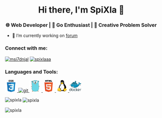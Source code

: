 <h1 align="center"> Hi there, I'm SpiXla 👋 </h1>
<h3 align="center">🌐 Web Developer | 🐹 Go Enthusiast | 🎨 Creative Problem Solver </h3>

- 🔭 I’m currently working on [forum](https://github.com/SpiXla/forumm)

<h3 align="left">Connect with me:</h3>
<p align="left">
<a href="https://twitter.com/msi7dnjal" target="blank"><img align="center" src="https://raw.githubusercontent.com/rahuldkjain/github-profile-readme-generator/master/src/images/icons/Social/twitter.svg" alt="msi7dnjal" height="30" width="40" /></a>
<a href="https://discord.com/users/1162127790867497092" target="blank"><img align="center" src="https://raw.githubusercontent.com/rahuldkjain/github-profile-readme-generator/master/src/images/icons/Social/discord.svg" alt="spixlaaa" height="30" width="40" /></a>
</p>

<h3 align="left">Languages and Tools:</h3>
<p align="left"> 
<a href="https://www.w3schools.com/css/" target="_blank" rel="noreferrer"> 
<img src="https://raw.githubusercontent.com/devicons/devicon/master/icons/css3/css3-original-wordmark.svg" alt="css3" width="40" height="40"/> 
</a> 
<a href="https://git-scm.com/" target="_blank" rel="noreferrer"> 
<img src="https://www.vectorlogo.zone/logos/git-scm/git-scm-icon.svg" alt="git" width="40" height="40"/> 
</a> 
<a href="https://golang.org" target="_blank" rel="noreferrer"> 
<img src="https://raw.githubusercontent.com/devicons/devicon/master/icons/go/go-original.svg" alt="go" width="40" height="40"/> 
</a> 
<a href="https://www.w3.org/html/" target="_blank" rel="noreferrer"> 
<img src="https://raw.githubusercontent.com/devicons/devicon/master/icons/html5/html5-original-wordmark.svg" alt="html5" width="40" height="40"/> 
</a> 
<a href="https://www.linux.org/" target="_blank" rel="noreferrer"> 
<img src="https://raw.githubusercontent.com/devicons/devicon/master/icons/linux/linux-original.svg" alt="linux" width="40" height="40"/> 
</a> 
<a href="https://www.docker.com/" target="_blank" rel="noreferrer"> 
<img src="https://raw.githubusercontent.com/devicons/devicon/master/icons/docker/docker-original-wordmark.svg" alt="docker" width="40" height="40"/> 
</a>
</p>

<p><img align="left" src="https://github-readme-stats.vercel.app/api/top-langs?username=spixla&show_icons=true&locale=en&layout=compact" alt="spixla" /></p>

<p>&nbsp;<img align="center" src="https://github-readme-stats.vercel.app/api?username=spixla&show_icons=true&locale=en" alt="spixla" /></p>

<p><img align="center" src="https://github-readme-streak-stats.herokuapp.com/?user=spixla&" alt="spixla" /></p>
